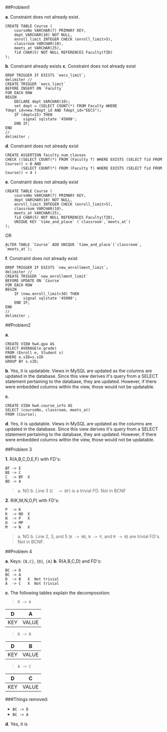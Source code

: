 ##Problem1

__a__. Constraint does not already exist.  

    CREATE TABLE Course (
        courseNo VARCHAR(7) PRIMARY KEY,
        dept VARCHAR(10) NOT NULL,
        enroll_limit INTEGER CHECK (enroll_limit>5),
        classroom VARCHAR(10),
        meets_at VARCHAR(25),
        fid CHAR(5) NOT NULL REFERENCES Faculty(fID)
    );

__b__. Constraint already exists
__c__. Constraint does not already exist

    DROP TRIGGER IF EXISTS `eecs_limit`;
    delimiter //
    CREATE TRIGGER `eecs_limit`
    BEFORE INSERT ON `Faculty`
    FOR EACH ROW
    BEGIN
	    DECLARE dept VARCHAR(10);
	    set dept = (SELECT COUNT(*) FROM Faculty WHERE fdept_id=new.fdept_id AND fdept_id="EECS");
	    IF (dept=15) THEN
		    signal sqlstate '45000';
	    END IF;
    END
    //
    delimiter ;

__d__. Constraint does not already exist

    CREATE ASSERTION faculty_num_classes
    CHECK ((SELECT COUNT(*) FROM (Faculty f) WHERE EXISTS (SELECT fid FROM Course)) > 0 AND 
           (SELECT COUNT(*) FROM (Faculty f) WHERE EXISTS (SELECT fid FROM Course)) < 4 )

__e__. Constraint does not already exist

    CREATE TABLE Course (
	    courseNo VARCHAR(7) PRIMARY KEY,
	    dept VARCHAR(10) NOT NULL,
	    enroll_limit INTEGER CHECK (enroll_limit>5),
	    classroom VARCHAR(10),
	    meets_at VARCHAR(25),
	    fid CHAR(5) NOT NULL REFERENCES Faculty(fID),
	    UNIQUE KEY `time_and_place` (`classroom`,`meets_at`)
    );

OR

    ALTER TABLE `Course` ADD UNIQUE `time_and_place`(`classroom`, `meets_at`);

__f__. Constraint does not already exist

    DROP TRIGGER IF EXISTS `new_enrollment_limit`;
    delimiter //
    CREATE TRIGGER `new_enrollment_limit`
    BEFORE UPDATE ON `Course`
    FOR EACH ROW
    BEGIN
	    IF (new.enroll_limit>30) THEN
		    signal sqlstate '45000';
	    END IF;
    END
    //
    delimiter ;


##Problem2

__a__.  

    CREATE VIEW hw4.gpa AS
    SELECT AVERAGE(e.grade)
    FROM (Enroll e, Student s)
    WHERE e.sID=s.sID
    GROUP BY s.sID;

__b__. Yes, it is updatable. Views in MySQL are updated as the columns are updated in the database. Since this view derives it's query from a SELECT statement pertaining to the database, they are updated. However, if there were embedded columns within the view, those would not be updatable.

__c__.  

    CREATE VIEW hw4.course_info AS
    SELECT (courseNo, classroom, meets_at)
    FROM (Course);

__d__. Yes, it is updatable. Views in MySQL are updated as the columns are updated in the database. Since this view derives it's query from a SELECT statement pertaining to the database, they are updated. However, if there were embedded columns within the view, those would not be updatable.

##Problem 3

__1__. R(A,B,C,D,E,F) with FD's:  

    BF -> E
    BE -> C
    C  -> BF  X
    BD -> A

> a. NO
> b. Line 3 (```C  -> BF```) is a trivial FD. Not in BCNF

__2__. R(K,M,N,O,P) with FD's:  

    P  -> K
    K  -> NO  X
    N  -> P   X
    O  -> MP
    M  -> N   X

> a. NO
> b. Line 2, 3, and 5 (```K -> NO```, ```N -> P```, and ```M -> N```) are trivial FD's. Not in BCNF.

##Problem 4

__a__. Keys: ```{B,C}```, ```{D}```, ```{A}```
__b__. R(A,B,C,D) and FD's:  

    BC -> D
    BC -> A
    D  -> B   X  Not trivial
    A  -> C   X  Not trivial

__c__. The following tables explain the decomposotion:

> ```D -> A```

 D   | A      
-----|-------
 KEY | VALUE  

> ```D -> B```

 D   | B     
-----|-------
 KEY | VALUE  

> ```A -> C```

 D   | C     
-----|-------
 KEY | VALUE  

###Things removed:
- ```BC -> D```
- ```BC -> A```

__d__. Yes, it is